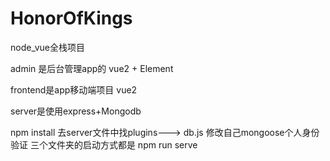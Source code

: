 # HonorOfKings
node_vue全栈项目

   admin 是后台管理app的 vue2 + Element
   
   frontend是app移动端项目 vue2
   
   server是使用express+Mongodb

npm install
去server文件中找plugins---> db.js 修改自己mongoose个人身份验证
三个文件夹的启动方式都是  npm run serve 
